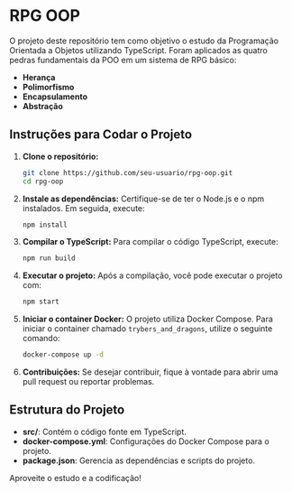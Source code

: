# RPG OOP

O projeto deste repositório tem como objetivo o estudo da Programação Orientada a Objetos utilizando TypeScript. Foram aplicados as quatro pedras fundamentais da POO em um sistema de RPG básico:

- **Herança**
- **Polimorfismo**
- **Encapsulamento**
- **Abstração**

## Instruções para Codar o Projeto

1. **Clone o repositório:**
   ```bash
   git clone https://github.com/seu-usuario/rpg-oop.git
   cd rpg-oop
   ```

2. **Instale as dependências:**
   Certifique-se de ter o Node.js e o npm instalados. Em seguida, execute:
   ```bash
   npm install
   ```

3. **Compilar o TypeScript:**
   Para compilar o código TypeScript, execute:
   ```bash
   npm run build
   ```

4. **Executar o projeto:**
   Após a compilação, você pode executar o projeto com:
   ```bash
   npm start
   ```

5. **Iniciar o container Docker:**
   O projeto utiliza Docker Compose. Para iniciar o container chamado `trybers_and_dragons`, utilize o seguinte comando:
   ```bash
   docker-compose up -d
   ```

6. **Contribuições:**
   Se desejar contribuir, fique à vontade para abrir uma pull request ou reportar problemas.

## Estrutura do Projeto

- **src/**: Contém o código fonte em TypeScript.
- **docker-compose.yml**: Configurações do Docker Compose para o projeto.
- **package.json**: Gerencia as dependências e scripts do projeto.

Aproveite o estudo e a codificação!
